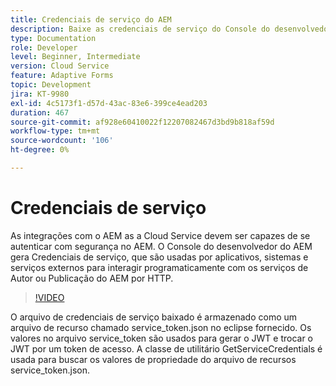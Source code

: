 ```yaml
---
title: Credenciais de serviço do AEM
description: Baixe as credenciais de serviço do Console do desenvolvedor do AEM.
type: Documentation
role: Developer
level: Beginner, Intermediate
version: Cloud Service
feature: Adaptive Forms
topic: Development
jira: KT-9980
exl-id: 4c5173f1-d57d-43ac-83e6-399ce4ead203
duration: 467
source-git-commit: af928e60410022f12207082467d3bd9b818af59d
workflow-type: tm+mt
source-wordcount: '106'
ht-degree: 0%

---
```


# Credenciais de serviço

As integrações com o AEM as a Cloud Service devem ser capazes de se autenticar com segurança no AEM. O Console do desenvolvedor do AEM gera Credenciais de serviço, que são usadas por aplicativos, sistemas e serviços externos para interagir programaticamente com os serviços de Autor ou Publicação do AEM por HTTP.

>[!VIDEO](https://video.tv.adobe.com/v/330519?quality=12&learn=on)

O arquivo de credenciais de serviço baixado é armazenado como um arquivo de recurso chamado service_token.json no eclipse fornecido. Os valores no arquivo service_token são usados para gerar o JWT e trocar o JWT por um token de acesso. A classe de utilitário GetServiceCredentials é usada para buscar os valores de propriedade do arquivo de recursos service_token.json.
